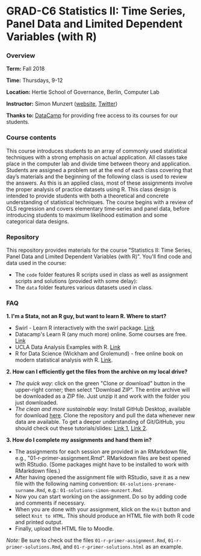# GRAD-C6 Statistics II: Time Series, Panel Data and Limited Dependent Variables (with R)

### Overview

**Term:** Fall 2018

**Time:** Thursdays, 9-12

**Location:** Hertie School of Governance, Berlin, Computer Lab

**Instructor:** Simon Munzert ([website](https://simonmunzert.github.io), [Twitter](https://twitter.com/simonsaysnothin))


**Thanks to:** [DataCamp](https://www.datacamp.com/) for providing free access to its courses for our students.

### Course contents

This course introduces students to an array of commonly used statistical techniques with a strong emphasis on actual application. All classes take place in the computer lab and divide time between theory and application. Students are assigned a problem set at the end of each class covering that day’s materials and the beginning of the following class is used to review the answers. As this is an applied class, most of these assignments involve the proper analysis of practice datasets using R. This class design is intended to provide students with both a theoretical and concrete understanding of statistical techniques. The course begins with a review of OLS regression and covers elementary time‐series and panel data, before introducing students to maximum likelihood estimation and some categorical data designs.


### Repository

This repository provides materials for the course "Statistics II: Time Series, Panel Data and Limited Dependent Variables (with R)". You'll find code and data used in the course:

- The `code` folder features R scripts used in class as well as assignment scripts and solutions (provided with some delay): 
- The `data` folder features various datasets used in class.

### FAQ

**1. I'm a Stata, not an R guy, but want to learn R. Where to start?**

-  Swirl - Learn R interactively with the swirl package. [Link](https://moodle.hertie-school.org/mod/url/view.php?id=43128)
-  Datacamp's Learn R (any much more) online. Some courses are free. [Link](https://moodle.hertie-school.org/mod/url/view.php?id=43129)
-  UCLA Data Analysis Examples with R. [Link](https://moodle.hertie-school.org/mod/url/view.php?id=43130)
- R for Data Science (Wickham and Grolemund) - free online book on modern statistical analysis with R.
  [Link](https://moodle.hertie-school.org/mod/url/view.php?id=43131).

**2. How can I efficiently get the files from the archive on my local drive?**

- *The quick way*: click on the green "Clone or download" button in the upper-right corner; then select "Download ZIP". The entire archive will be downloaded as a ZIP file. Just unzip it and work with the folder you just downloaded.
- *The clean and more sustainable way*: Install GitHub Desktop, available for download [here](https://desktop.github.com/). Clone the repository and pull the data whenever new data are available. To get a deeper understanding of Git/GitHub, you should check out these tutorials/slides: [Link 1](https://speakerdeck.com/alicebartlett/git-for-humans), [Link 2](https://guides.github.com/activities/hello-world/).

**3. How do I complete my assignments and hand them in?**

- The assignments for each session are provided in an RMarkdown file, e.g., "01-r-primer-assignment.Rmd". RMarkdown files are best opened with RStudio. (Some packages might have to be installed to work with RMarkdown files.)
- After having opened the assignment file with RStudio, save it as a new file with the following naming convention: `0X-solutions-prename-surname.Rmd`, e.g.: `01-solutions-simon-munzert.Rmd`.
- Now you can start working on the assignment. Do so by adding code and comments if necessary.
- When you are done with your assignment, klick on the `Knit` button and select `Knit to HTML`. This should produce an HTML file with both R code and printed output.
- Finally, upload the HTML file to Moodle.

*Note:* Be sure to check out the files `01-r-primer-assignment.Rmd`, `01-r-primer-solutions.Rmd`, and `01-r-primer-solutions.html` as an example. 



